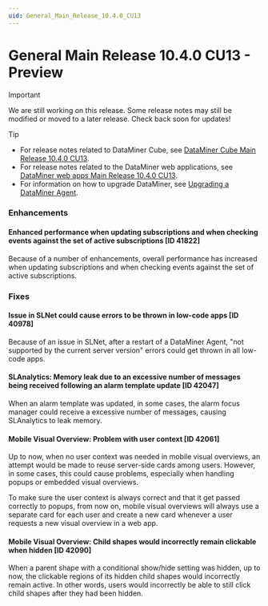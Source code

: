 ```yaml
---
uid: General_Main_Release_10.4.0_CU13
---
```


# General Main Release 10.4.0 CU13 - Preview

> [!IMPORTANT]
> We are still working on this release. Some release notes may still be modified or moved to a later release. Check back soon for updates!

> [!TIP]
>
> - For release notes related to DataMiner Cube, see [DataMiner Cube Main Release 10.4.0 CU13](xref:Cube_Main_Release_10.4.0_CU13).
> - For release notes related to the DataMiner web applications, see [DataMiner web apps Main Release 10.4.0 CU13](xref:Web_apps_Main_Release_10.4.0_CU13).
> - For information on how to upgrade DataMiner, see [Upgrading a DataMiner Agent](xref:Upgrading_a_DataMiner_Agent).

### Enhancements

#### Enhanced performance when updating subscriptions and when checking events against the set of active subscriptions [ID 41822]

<!-- MR 10.4.0 [CU13]/10.5.0 [CU1] - FR 10.5.4 -->

Because of a number of enhancements, overall performance has increased when updating subscriptions and when checking events against the set of active subscriptions.

### Fixes

#### Issue in SLNet could cause errors to be thrown in low-code apps [ID 40978]

<!-- MR 10.4.0 [CU13]/10.5.0 [CU1] - FR 10.5.2 -->

Because of an issue in SLNet, after a restart of a DataMiner Agent, "not supported by the current server version" errors could get thrown in all low-code apps.

#### SLAnalytics: Memory leak due to an excessive number of messages being received following an alarm template update [ID 42047]

<!-- MR 10.4.0 [CU13]/10.5.0 [CU1] - FR 10.5.4 -->

When an alarm template was updated, in some cases, the alarm focus manager could receive a excessive number of messages, causing SLAnalytics to leak memory.

#### Mobile Visual Overview: Problem with user context [ID 42061]

<!-- MR 10.4.0 [CU13]/10.5.0 [CU1] - FR 10.5.4 -->

Up to now, when no user context was needed in mobile visual overviews, an attempt would be made to reuse server-side cards among users. However, in some cases, this could cause problems, especially when handling popups or embedded visual overviews.

To make sure the user context is always correct and that it get passed correctly to popups, from now on, mobile visual overviews will always use a separate card for each user and create a new card whenever a user requests a new visual overview in a web app.

#### Mobile Visual Overview: Child shapes would incorrectly remain clickable when hidden [ID 42090]

<!-- MR 10.4.0 [CU13]/10.5.0 [CU1] - FR 10.5.4 -->

When a parent shape with a conditional show/hide setting was hidden, up to now, the clickable regions of its hidden child shapes would incorrectly remain active. In other words, users would incorrectly be able to still click child shapes after they had been hidden.
